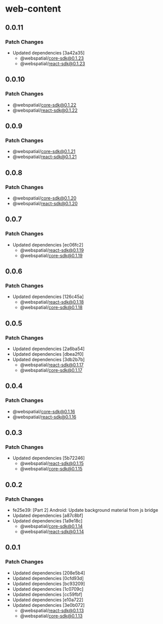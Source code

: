 # web-content

## 0.0.11

### Patch Changes

- Updated dependencies [3a42a35]
  - @webspatial/core-sdk@0.1.23
  - @webspatial/react-sdk@0.1.23

## 0.0.10

### Patch Changes

- @webspatial/core-sdk@0.1.22
- @webspatial/react-sdk@0.1.22

## 0.0.9

### Patch Changes

- @webspatial/core-sdk@0.1.21
- @webspatial/react-sdk@0.1.21

## 0.0.8

### Patch Changes

- @webspatial/core-sdk@0.1.20
- @webspatial/react-sdk@0.1.20

## 0.0.7

### Patch Changes

- Updated dependencies [ec06fc2]
  - @webspatial/react-sdk@0.1.19
  - @webspatial/core-sdk@0.1.19

## 0.0.6

### Patch Changes

- Updated dependencies [126c45a]
  - @webspatial/react-sdk@0.1.18
  - @webspatial/core-sdk@0.1.18

## 0.0.5

### Patch Changes

- Updated dependencies [2a6ba54]
- Updated dependencies [dbea2f0]
- Updated dependencies [3db2b7b]
  - @webspatial/react-sdk@0.1.17
  - @webspatial/core-sdk@0.1.17

## 0.0.4

### Patch Changes

- @webspatial/core-sdk@0.1.16
- @webspatial/react-sdk@0.1.16

## 0.0.3

### Patch Changes

- Updated dependencies [5b72246]
  - @webspatial/react-sdk@0.1.15
  - @webspatial/core-sdk@0.1.15

## 0.0.2

### Patch Changes

- fe25e39: [Part 2] Android: Update background material from js bridge
- Updated dependencies [a87c8bf]
- Updated dependencies [1a9e18c]
  - @webspatial/core-sdk@0.1.14
  - @webspatial/react-sdk@0.1.14

## 0.0.1

### Patch Changes

- Updated dependencies [208e5b4]
- Updated dependencies [0cfd93d]
- Updated dependencies [bc93209]
- Updated dependencies [1c0709c]
- Updated dependencies [cc59fbf]
- Updated dependencies [e10a722]
- Updated dependencies [3e0b072]
  - @webspatial/react-sdk@0.1.13
  - @webspatial/core-sdk@0.1.13
